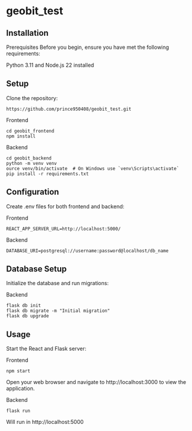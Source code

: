 # geobit_test

## Installation
Prerequisites
Before you begin, ensure you have met the following requirements:

Python 3.11 and Node.js 22 installed

## Setup
Clone the repository:

```
https://github.com/prince950408/geobit_test.git
```

Frontend
```
cd geobit_frontend
npm install
```

Backend
```
cd geobit_backend
python -m venv venv
ource venv/bin/activate  # On Windows use `venv\Scripts\activate`
pip install -r requirements.txt
```

## Configuration
Create .env files for both frontend and backend:

Frontend
```
REACT_APP_SERVER_URL=http://localhost:5000/
```

Backend
```
DATABASE_URI=postgresql://username:password@localhost/db_name
```

## Database Setup
Initialize the database and run migrations:

Backend
```
flask db init
flask db migrate -m "Initial migration"
flask db upgrade
```
## Usage

Start the React and Flask server:

Frontend
```
npm start
```
Open your web browser and navigate to http://localhost:3000 to view the application.

Backend
```
flask run
```
Will run in http://localhost:5000
